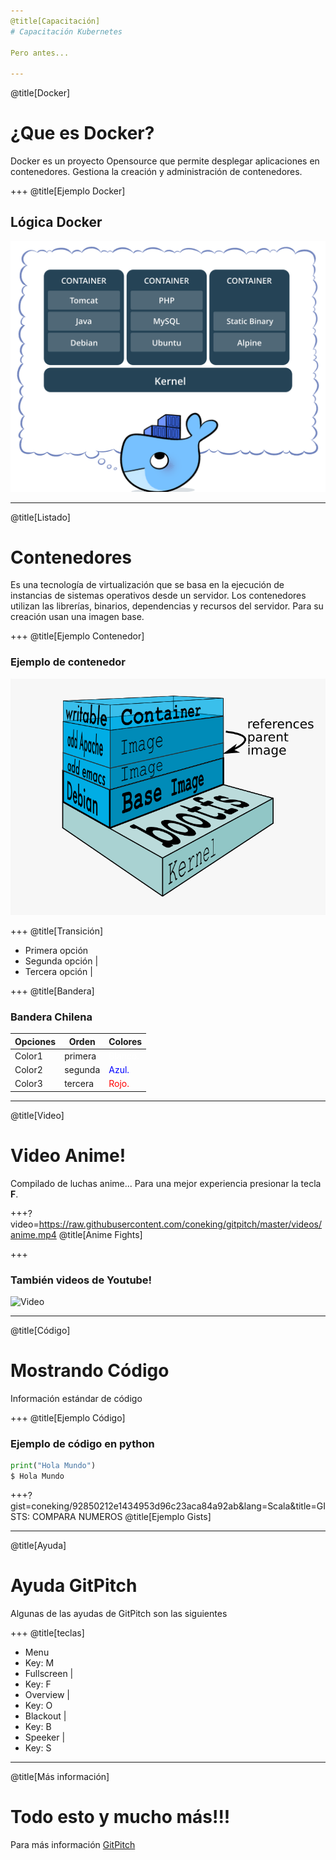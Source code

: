 ```yaml
---
@title[Capacitación]
# Capacitación Kubernetes

Pero antes...

---
```

@title[Docker]
# ¿Que es Docker?

Docker es un proyecto Opensource que permite desplegar aplicaciones en contenedores. Gestiona la creación y administración de contenedores.


+++
@title[Ejemplo Docker]
## Lógica Docker
<p align="center"><img src="https://raw.githubusercontent.com/coneking/charla_kube/develop/images/docker.png" width="600" /></p>

---
@title[Listado]
# Contenedores

Es una tecnología de virtualización que se basa en la ejecución de instancias de sistemas operativos desde un servidor. Los contenedores utilizan las librerías, binarios, dependencias y recursos del servidor. Para su creación usan una imagen base.

+++
@title[Ejemplo Contenedor]
### Ejemplo de contenedor
![caca](images/container.png)


+++
@title[Transición]
- Primera opción
- Segunda opción |
- Tercera opción |

+++
@title[Bandera]
### Bandera Chilena


Opciones | Orden | Colores 
 --- | --- | --- 
Color1 | primera | <span style="font-size:1em; color:white">Blanco.</span>
Color2 | segunda | <span style="font-size:1em; color:blue">Azul.</span>
Color3 | tercera | <span style="font-size:1em; color:red">Rojo.</span>

---
@title[Video]
# Video Anime!

Compilado de luchas anime... Para una mejor experiencia presionar la tecla **F**.

+++?video=https://raw.githubusercontent.com/coneking/gitpitch/master/videos/anime.mp4
@title[Anime Fights]

+++
### También videos de Youtube!

![Video](https://www.youtube.com/embed/DPPUBgJl68w)

---
@title[Código]
# Mostrando Código

Información estándar de código

+++
@title[Ejemplo Código]
### Ejemplo de código en python

```python
print("Hola Mundo")
$ Hola Mundo
```


+++?gist=coneking/92850212e1434953d96c23aca84a92ab&lang=Scala&title=GISTS: COMPARA NUMEROS
@title[Ejemplo Gists]

---
@title[Ayuda]
# Ayuda GitPitch

Algunas de las ayudas de GitPitch son las siguientes

+++
@title[teclas]
- Menu
 - Key: M 
- Fullscreen |
 - Key: F 
- Overview |
 - Key: O 
- Blackout |
 - Key: B 
- Speeker |
 - Key: S 

---
@title[Más información]
# Todo esto y mucho más!!!

Para más información [GitPitch](https://github.com/gitpitch/gitpitch/wiki)

